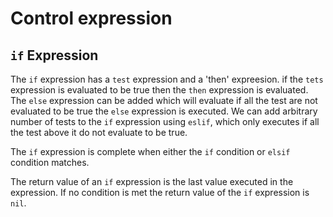 # Control expression

## `if` Expression

The `if` expression has a `test` expression and a 
'then' expreesion. if the `tets` expression is evaluated to be 
true then the `then` expression is evaluated.
The `else` expression can be added which will evaluate if all the
test are not evaluated to be true the `else` expression is executed.
We can add arbitrary number of tests to the `if` expression using 
`eslif`, which only executes if all the test above it do not evaluate to be true.

The `if` expression is complete when either the `if` condition or 
`elsif` condition matches.

The return value of an `if` expression is the last value executed in the expression. If no condition is met the return value of the `if` 
expression is `nil`.
